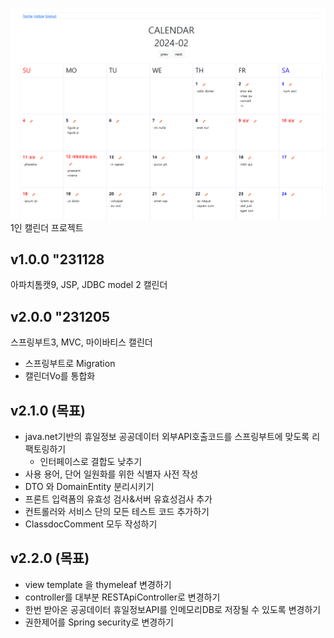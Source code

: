 ![img.png](img.png)
1인 캘린더 프로젝트

## v1.0.0  "231128
 아파치톰캣9, JSP, JDBC model 2 캘린더

## v2.0.0 "231205
 스프링부트3, MVC, 마이바티스 캘린더 
 - 스프링부트로 Migration
 - 캘린더Vo를 통합화

## v2.1.0 (목표)
- java.net기반의 휴일정보 공공데이터 외부API호출코드를 스프링부트에 맞도록 리팩토링하기 
  - 인터페이스로 결합도 낮추기
 - 사용 용어, 단어 일원화를 위한 식별자 사전 작성
 - DTO 와 DomainEntity 분리시키기
 - 프론트 입력폼의 유효성 검사&서버 유효성검사 추가
 - 컨트롤러와 서비스 단의 모든 테스트 코드 추가하기
 - ClassdocComment 모두 작성하기

## v2.2.0 (목표)
- view template 을 thymeleaf 변경하기
- controller를 대부분 RESTApiController로 변경하기
- 한번 받아온 공공데이터 휴일정보API를 인메모리DB로 저장될 수 있도록 변경하기
- 권한제어를 Spring security로 변경하기
